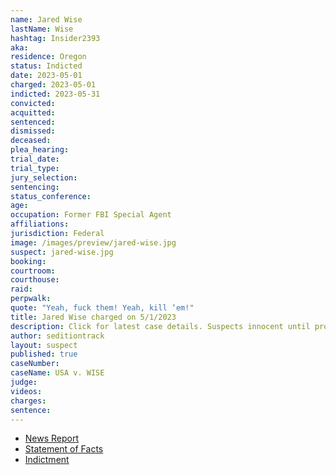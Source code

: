 ```yaml
---
name: Jared Wise
lastName: Wise
hashtag: Insider2393
aka:
residence: Oregon
status: Indicted
date: 2023-05-01
charged: 2023-05-01
indicted: 2023-05-31
convicted:
acquitted:
sentenced:
dismissed:
deceased:
plea_hearing:
trial_date:
trial_type:
jury_selection:
sentencing:
status_conference:
age:
occupation: Former FBI Special Agent
affiliations:
jurisdiction: Federal
image: /images/preview/jared-wise.jpg
suspect: jared-wise.jpg
booking:
courtroom:
courthouse:
raid:
perpwalk:
quote: "Yeah, fuck them! Yeah, kill ‘em!"
title: Jared Wise charged on 5/1/2023
description: Click for latest case details. Suspects innocent until proven guilty.
author: seditiontrack
layout: suspect
published: true
caseNumber:
caseName: USA v. WISE
judge:
videos:
charges:
sentence:
---
```


- [News Report](https://www.nbcnews.com/politics/justice-department/fbi-says-former-agent-arrested-jan-6-called-officers-nazis-rcna82567)
- [Statement of Facts](https://storage.courtlistener.com/recap/gov.uscourts.ord.173019/gov.uscourts.ord.173019.1.1.pdf)
- [Indictment](https://storage.courtlistener.com/recap/gov.uscourts.dcd.255972/gov.uscourts.dcd.255972.9.0.pdf)
